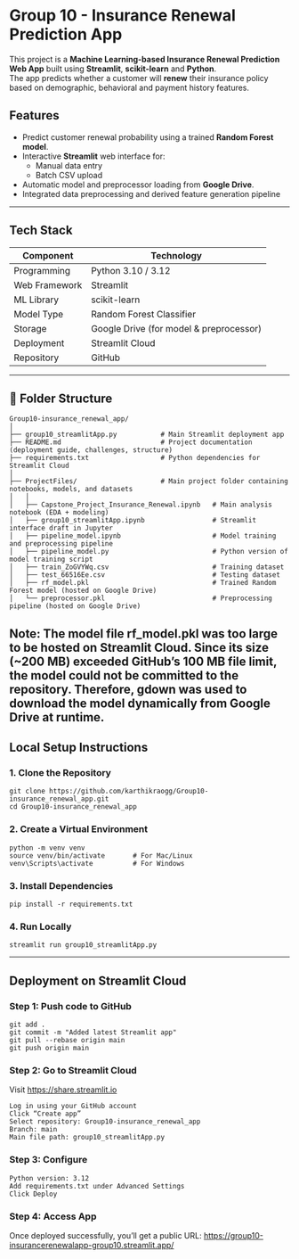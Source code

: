 # Group 10 - Insurance Renewal Prediction App

This project is a **Machine Learning-based Insurance Renewal Prediction Web App** built using **Streamlit**, **scikit-learn** and **Python**.  
The app predicts whether a customer will **renew** their insurance policy based on demographic, behavioral and payment history features.



## Features

- Predict customer renewal probability using a trained **Random Forest model**.
- Interactive **Streamlit** web interface for:
  - Manual data entry
  - Batch CSV upload
- Automatic model and preprocessor loading from **Google Drive**.
- Integrated data preprocessing and derived feature generation pipeline

---

## Tech Stack

| Component | Technology |
|------------|-------------|
| Programming | Python 3.10 / 3.12 |
| Web Framework | Streamlit |
| ML Library | scikit-learn |
| Model Type | Random Forest Classifier |
| Storage | Google Drive (for model & preprocessor) |
| Deployment | Streamlit Cloud |
| Repository | GitHub |

---

## 📁 Folder Structure

```
Group10-insurance_renewal_app/
│
├── group10_streamlitApp.py           # Main Streamlit deployment app
├── README.md                         # Project documentation (deployment guide, challenges, structure)
├── requirements.txt                  # Python dependencies for Streamlit Cloud
│
├── ProjectFiles/                     # Main project folder containing notebooks, models, and datasets
│   │
│   ├── Capstone_Project_Insurance_Renewal.ipynb   # Main analysis notebook (EDA + modeling)
│   ├── group10_streamlitApp.ipynb                 # Streamlit interface draft in Jupyter
│   ├── pipeline_model.ipynb                       # Model training and preprocessing pipeline
│   ├── pipeline_model.py                          # Python version of model training script
│   ├── train_ZoGVYWq.csv                          # Training dataset
│   ├── test_66516Ee.csv                           # Testing dataset
│   ├── rf_model.pkl                               # Trained Random Forest model (hosted on Google Drive)
│   └── preprocessor.pkl                           # Preprocessing pipeline (hosted on Google Drive)

```

Note: The model file rf_model.pkl was too large to be hosted on Streamlit Cloud.
Since its size (~200 MB) exceeded GitHub’s 100 MB file limit, the model could not be committed to the repository.
Therefore, gdown was used to download the model dynamically from Google Drive at runtime.
---

## Local Setup Instructions

### 1. Clone the Repository
```
git clone https://github.com/karthikraogg/Group10-insurance_renewal_app.git 
cd Group10-insurance_renewal_app 
```

### 2. Create a Virtual Environment
```
python -m venv venv 
source venv/bin/activate       # For Mac/Linux 
venv\Scripts\activate          # For Windows 
```

### 3. Install Dependencies
```
pip install -r requirements.txt 
```

### 4. Run Locally
```
streamlit run group10_streamlitApp.py 
```
-----------------

## Deployment on Streamlit Cloud

### Step 1: Push code to GitHub 
```
git add . 
git commit -m "Added latest Streamlit app" 
git pull --rebase origin main 
git push origin main 
```

### Step 2: Go to Streamlit Cloud

Visit https://share.streamlit.io  
```
Log in using your GitHub account 
Click “Create app” 
Select repository: Group10-insurance_renewal_app 
Branch: main 
Main file path: group10_streamlitApp.py 
```

### Step 3: Configure
```
Python version: 3.12 
Add requirements.txt under Advanced Settings 
Click Deploy 
```

### Step 4: Access App

Once deployed successfully, you’ll get a public URL: 
https://group10-insurancerenewalapp-group10.streamlit.app/ 
